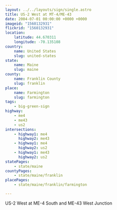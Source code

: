 ```yaml
---
layout: ../../layouts/sign/single.astro
title: US-2 West at MT-4/ME-43
date: 2004-07-01 00:00:00 +0000 +0000
imageid: "1560132931"
flickrid: "1560132931"
location:
    latitude: 44.670311
    longitude: -70.135108
country:
    name: United States
    slug: united-states
state:
    name: Maine
    slug: maine
county:
    name: Franklin County
    slug: franklin
place:
    name: Farmington
    slug: farmington
tags:
    - big-green-sign
highway:
    - me4
    - me43
    - us2
intersections:
    - highway1: me4
      highway2: me43
    - highway1: me4
      highway2: us2
    - highway1: me43
      highway2: us2
statePages:
    - state/maine
countyPages:
    - state/maine/franklin
placePages:
    - state/maine/franklin/farmington

---
```

US-2 West at ME-4 South and ME-43 West Junction